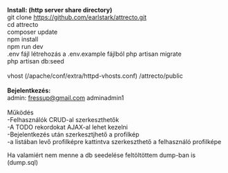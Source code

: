<b>Install: (http server share directory)</b><br>
git clone https://github.com/earlstark/attrecto.git<br> 
cd attrecto<br>
composer update<br>
npm install<br>
npm run dev<br>
.env fájl létrehozás a .env.example fájlból
php artisan migrate<br>
php artisan db:seed<br>
<br>
vhost (/apache/conf/extra/httpd-vhosts.conf) /attrecto/public<br>
<br>
<b>Bejelentkezés:</b><br>
admin: fressup@gmail.com adminadmin1<br>
<br>
Működés<br>
-Felhasználók CRUD-al szerkeszthetők<br>
-A TODO rekordokat AJAX-al lehet kezelni<br>
-Bejelentkezés után szerkesztjhető a profilkép<br>
-a listában levő profilképre kattintva szerkeszthető a felhasználó profilképe<br>

Ha valamiért nem menne a db seedelése feltöltöttem dump-ban is (dump.sql)
